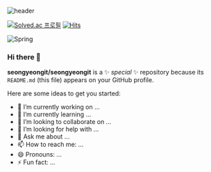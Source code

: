 ![header](https://capsule-render.vercel.app/api?type=venom&height=300&text=정성연입니다.&section=header&desc=열심히%20뭐든%20잘합니다.&descAlignY=70&descAlign=50)


[![Solved.ac
프로필](http://mazassumnida.wtf/api/generate_badge?boj={handle})](https://solved.ac/{handle})
                                          [![Hits](https://hits.seeyoufarm.com/api/count/incr/badge.svg?url=https%3A%2F%2Fgithub.com%2Fgjbae1212%2Fhit-counter)](https://hits.seeyoufarm.com)    
                                          
![Spring](https://img.shields.io/badge/spring-6DB33F.svg?&style=for-the-bage&logo=spring&logoColor=white)

                                          
### Hi there 👋

**seongyeongit/seongyeongit** is a ✨ _special_ ✨ repository because its `README.md` (this file) appears on your GitHub profile.

Here are some ideas to get you started:

- 🔭 I’m currently working on ...
- 🌱 I’m currently learning ...
- 👯 I’m looking to collaborate on ...
- 🤔 I’m looking for help with ...
- 💬 Ask me about ...
- 📫 How to reach me: ...
- 😄 Pronouns: ...
- ⚡ Fun fact: ...

